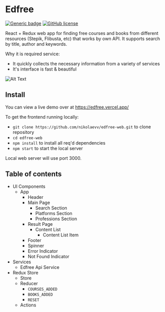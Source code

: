 # Edfree 

[![Generic badge](https://img.shields.io/badge/Web%20App-Up-%3Cgreen%3E.svg)](https://edfree.vercel.app/)
[![GitHub license](https://img.shields.io/github/license/Naereen/StrapDown.js.svg)](https://github.com/nikolaevv/edfree-web/blob/main/LICENSE)

React + Redux web app for finding free courses and books from different resources (Stepik, Flibusta, etc) that works by own API. It supports search by title, author and keywords. 

Why it is required service:
- It quickly collects the necessary information from a variety of services
- It's interface is fast & beautiful

![Alt Text](https://i.imgur.com/zl6gqYM.png)

## Install

You can view a live demo over at https://edfree.vercel.app/

To get the frontend running locally:

- `git clone https://github.com/nikolaevv/edfree-web.git` to clone repository
- `cd edfree-web`
- `npm install` to install all req'd dependencies
- `npm start` to start the local server

Local web server will use port 3000.

## Table of contents

- UI Components
  - App
    - Header
    - Main Page
        - Search Section
        - Platforms Section
        - Professions Section
    - Result Page
        - Content List
            - Content List Item
    - Footer
    - Spinner
    - Error Indicator
    - Not Found Indicator
- Services
    - Edfree Api Service
- Redux Store
    - Store
    - Reducer
        - `COURSES_ADDED`
        - `BOOKS_ADDED`
        - `RESET`
    - Actions
